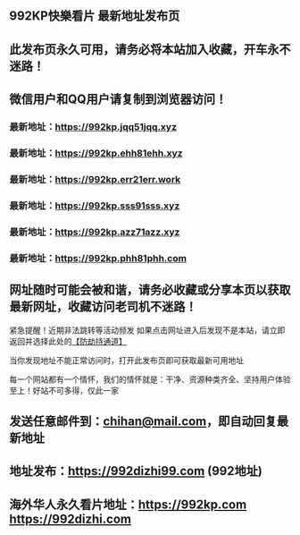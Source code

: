 ## **992KP快樂看片 最新地址发布页**
## 此发布页永久可用，请务必将本站加入收藏，开车永不迷路！
## 微信用户和QQ用户请复制到浏览器访问！
### 最新地址：https://992kp.jqq51jqq.xyz

### 最新地址：https://992kp.ehh81ehh.xyz

### 最新地址：https://992kp.err21err.work

### 最新地址：https://992kp.sss91sss.xyz

### 最新地址：https://992kp.azz71azz.xyz

### 最新地址：https://992kp.phh81phh.com


## 网址随时可能会被和谐，请务必收藏或分享本页以获取最新网址，收藏访问老司机不迷路！

紧急提醒！近期非法跳转等活动频发
如果点击网址进入后发现不是本站，请立即返回并选择此处的[【防劫持通道】](https://23.224.130.222:7583)

当你发现地址不能正常访问时，打开此发布页即可获取最新可用地址

每一个网站都有一个情怀，我们的情怀就是：干净、资源种类齐全、坚持用户体验至上！好站不可多得，仅此一家

## 发送任意邮件到：chihan@mail.com，即自动回复最新地址
## 地址发布：https://992dizhi99.com  (992地址)
## 海外华人永久看片地址：https://992kp.com  https://992dizhi.com
